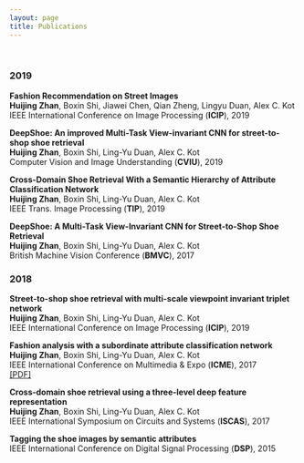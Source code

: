 ```yaml
---
layout: page
title: Publications
---
```


<br />

<h3>
    <a name='2019'></a> 2019
</h3>
<div class="media">
    <div class="media-body">
       <p class="media-heading">
          <strong> Fashion Recommendation on Street Images
</strong><br />
           <b>Huijing Zhan</b>, Boxin Shi, Jiawei Chen, Qian Zheng, Lingyu Duan, Alex C. Kot<br />
          IEEE International Conference on Image Processing (<strong>ICIP</strong>), 2019<br />
       </p>
    </div>
</div>
<div class="media">
    <div class="media-body">
       <p class="media-heading">
          <strong>DeepShoe: An improved Multi-Task View-invariant CNN for street-to-shop shoe retrieval</strong><br />
           <b>Huijing Zhan</b>, Boxin Shi, Ling-Yu Duan, Alex C. Kot<br />
          Computer Vision and Image Understanding (<strong>CVIU</strong>), 2019<br />
       </p>
    </div>
</div>
<div class="media">
    <div class="media-body">
       <p class="media-heading">
          <strong>Cross-Domain Shoe Retrieval With a Semantic Hierarchy of Attribute Classification Network</strong><br />
           <b>Huijing Zhan</b>, Boxin Shi, Ling-Yu Duan, Alex C. Kot<br />
          IEEE Trans. Image Processing (<strong>TIP</strong>), 2019<br />
       </p>
    </div>
</div>
<div class="media">
    <div class="media-body">
       <p class="media-heading">
          <strong> DeepShoe: A Multi-Task View-Invariant CNN for Street-to-Shop Shoe Retrieval</strong><br />
           <b>Huijing Zhan</b>, Boxin Shi, Ling-Yu Duan, Alex C. Kot<br />
          British Machine Vision Conference (<strong>BMVC</strong>), 2017<br />
       </p>
    </div>
</div>
<h3>
    <a name='2018'></a> 2018
</h3>
<div class="media">
    <div class="media-body">
       <p class="media-heading">
          <strong> Street-to-shop shoe retrieval with multi-scale viewpoint invariant triplet network</strong><br />
           <b>Huijing Zhan</b>, Boxin Shi, Ling-Yu Duan, Alex C. Kot<br />
          IEEE International Conference on Image Processing (<strong>ICIP</strong>), 2019<br />
       </p>
    </div>
</div>
<div class="media">
    <div class="media-body">
       <p class="media-heading">
          <strong> Fashion analysis with a subordinate attribute classification network</strong><br />
           <b>Huijing Zhan</b>, Boxin Shi, Ling-Yu Duan, Alex C. Kot<br />
          IEEE International Conference on Multimedia & Expo (<strong>ICME</strong>), 2017<br />
          <a href="https://arxiv.org/pdf/1709.04577.pdf">[PDF]</a><br />
       </p>
    </div>
</div>
<div class="media">
    <div class="media-body">
       <p class="media-heading">
          <strong> Cross-domain shoe retrieval using a three-level deep feature representation</strong><br />
           <b>Huijing Zhan</b>, Boxin Shi, Ling-Yu Duan, Alex C. Kot<br />
          IEEE International Symposium on Circuits and Systems (<strong>ISCAS</strong>), 2017<br />
       </p>
    </div>
</div>
<div class="media">
    <div class="media-body">
       <p class="media-heading">
          <strong> Tagging the shoe images by semantic attributes</strong><br />
          IEEE International Conference on Digital Signal Processing (<strong>DSP</strong>), 2015<br />
       </p>
    </div>
</div> 

